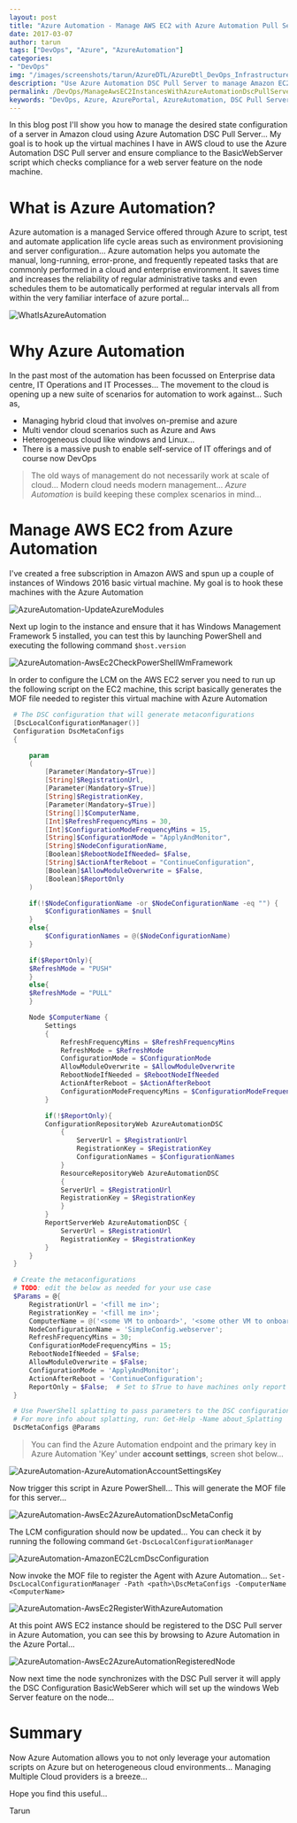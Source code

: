 ```yaml
---
layout: post
title: "Azure Automation - Manage AWS EC2 with Azure Automation Pull Server"
date: 2017-03-07
author: tarun
tags: ["DevOps", "Azure", "AzureAutomation"]
categories:
- "DevOps"
img: "/images/screenshots/tarun/AzureDTL/AzureDtl_DevOps_InfrastructureIsCode.png"
description: "Use Azure Automation DSC Pull Server to manage Amazon EC2 Instances"
permalink: /DevOps/ManageAwsEC2InstancesWithAzureAutomationDscPullServer
keywords: "DevOps, Azure, AzurePortal, AzureAutomation, DSC Pull Server, AWS EC2, PowerShell"
---
```


In this blog post I'll show you how to manage the desired state configuration of a server in Amazon cloud using Azure Automation DSC Pull Server... My goal is to hook up the virtual machines I have in AWS cloud to use the Azure Automation DSC Pull server and ensure compliance to the BasicWebServer script which checks compliance for a web server feature on the node machine.  
<!--more-->

# What is Azure Automation?
Azure automation is a managed Service offered through Azure to script, test and automate application life cycle areas such as environment provisioning and server configuration… Azure automation helps you automate the manual, long-running, error-prone, and frequently repeated tasks that are commonly performed in a cloud and enterprise environment. It saves time and increases the reliability of regular administrative tasks and even schedules them to be automatically performed at regular intervals all from within the very familiar interface of azure portal... 

![WhatIsAzureAutomation](/images/screenshots/tarun/AzureAutomation/WhatIsAzureAutomation.PNG)

# Why Azure Automation
In the past most of the automation has been focussed on Enterprise data centre, IT Operations and IT Processes… The movement to the cloud is opening up a new suite of scenarios for automation to work against… Such as,
- Managing hybrid cloud that involves on-premise and azure 
- Multi vendor cloud scenarios such as Azure and Aws
- Heterogeneous cloud like windows and Linux… 
- There is a massive push to enable self-service of IT offerings and of course now DevOps

> The old ways of management do not necessarily work at scale of cloud… Modern cloud needs modern management… *Azure Automation* is build keeping these complex scenarios in mind...

# Manage AWS EC2 from Azure Automation
I've created a free subscription in Amazon AWS and spun up a couple of instances of Windows 2016 basic virtual machine. My goal is to hook these machines with the Azure Automation 

![AzureAutomation-UpdateAzureModules](/images/screenshots/tarun/AzureAutomation/AwsEc2InstancesInAmazonConsole1.PNG) 

Next up login to the instance and ensure that it has Windows Management Framework 5 installed, you can test this by launching PowerShell and executing the following command `$host.version`

![AzureAutomation-AwsEc2CheckPowerShellWmFramework](/images/screenshots/tarun/AzureAutomation/AmazonEC2CheckWMF5Exists.PNG)

In order to configure the LCM on the AWS EC2 server you need to run up the following script on the EC2 machine, this script basically generates the MOF file needed to register this virtual machine with Azure Automation

``` PowerShell
 # The DSC configuration that will generate metaconfigurations
 [DscLocalConfigurationManager()]
 Configuration DscMetaConfigs
 {

     param
     (
         [Parameter(Mandatory=$True)]
         [String]$RegistrationUrl,
         [Parameter(Mandatory=$True)]
         [String]$RegistrationKey,
         [Parameter(Mandatory=$True)]
         [String[]]$ComputerName,
         [Int]$RefreshFrequencyMins = 30,
         [Int]$ConfigurationModeFrequencyMins = 15,
         [String]$ConfigurationMode = "ApplyAndMonitor",
         [String]$NodeConfigurationName,
         [Boolean]$RebootNodeIfNeeded= $False,
         [String]$ActionAfterReboot = "ContinueConfiguration",
         [Boolean]$AllowModuleOverwrite = $False,
         [Boolean]$ReportOnly
     )

     if(!$NodeConfigurationName -or $NodeConfigurationName -eq "") {
         $ConfigurationNames = $null
     }
     else{
         $ConfigurationNames = @($NodeConfigurationName)
     }

     if($ReportOnly){
     $RefreshMode = "PUSH"
     }
     else{
     $RefreshMode = "PULL"
     }

     Node $ComputerName {
         Settings
         {
             RefreshFrequencyMins = $RefreshFrequencyMins
             RefreshMode = $RefreshMode
             ConfigurationMode = $ConfigurationMode
             AllowModuleOverwrite = $AllowModuleOverwrite
             RebootNodeIfNeeded = $RebootNodeIfNeeded
             ActionAfterReboot = $ActionAfterReboot
             ConfigurationModeFrequencyMins = $ConfigurationModeFrequencyMins
         }

         if(!$ReportOnly){
         ConfigurationRepositoryWeb AzureAutomationDSC
             {
                 ServerUrl = $RegistrationUrl
                 RegistrationKey = $RegistrationKey
                 ConfigurationNames = $ConfigurationNames
             }
             ResourceRepositoryWeb AzureAutomationDSC
             {
             ServerUrl = $RegistrationUrl
             RegistrationKey = $RegistrationKey
             }
         }
         ReportServerWeb AzureAutomationDSC {
             ServerUrl = $RegistrationUrl
             RegistrationKey = $RegistrationKey
         }
     }
 }

 # Create the metaconfigurations
 # TODO: edit the below as needed for your use case
 $Params = @{
     RegistrationUrl = '<fill me in>';
     RegistrationKey = '<fill me in>';
     ComputerName = @('<some VM to onboard>', '<some other VM to onboard>');
     NodeConfigurationName = 'SimpleConfig.webserver';
     RefreshFrequencyMins = 30;
     ConfigurationModeFrequencyMins = 15;
     RebootNodeIfNeeded = $False;
     AllowModuleOverwrite = $False;
     ConfigurationMode = 'ApplyAndMonitor';
     ActionAfterReboot = 'ContinueConfiguration';
     ReportOnly = $False;  # Set to $True to have machines only report to AA DSC but not pull from it
 }

 # Use PowerShell splatting to pass parameters to the DSC configuration being invoked
 # For more info about splatting, run: Get-Help -Name about_Splatting
 DscMetaConfigs @Params
```

> You can find the Azure Automation endpoint and the primary key in Azure Automation 'Key' under __account settings__, screen shot below...

![AzureAutomation-AzureAutomationAccountSettingsKey](/images/screenshots/tarun/AzureAutomation/AzureAutomationAccountSettingsKey.PNG)

Now trigger this script in Azure PowerShell... This will generate the MOF file for this server...

![AzureAutomation-AwsEc2AzureAutomationDscMetaConfig](/images/screenshots/tarun/AzureAutomation/AwsEc2AzureAutomationDscMetaConfig.PNG)

The LCM configuration should now be updated... You can check it by running the following command `Get-DscLocalConfigurationManager`

![AzureAutomation-AmazonEC2LcmDscConfiguration](/images/screenshots/tarun/AzureAutomation/AmazonEC2LcmDscConfiguration.PNG)

Now invoke the MOF file to register the Agent with Azure Automation... `Set-DscLocalConfigurationManager -Path <path>\DscMetaConfigs -ComputerName <ComputerName>`

![AzureAutomation-AwsEc2RegisterWithAzureAutomation](/images/screenshots/tarun/AzureAutomation/AwsEc2RegisterWithAzureAutomation.PNG)

At this point AWS EC2 instance should be registered to the DSC Pull server in Azure Automation, you can see this by browsing to Azure Automation in the Azure Portal...

![AzureAutomation-AwsEc2AzureAutomationRegisteredNode](/images/screenshots/tarun/AzureAutomation/AwsEc2AzureAutomationRegisteredNode.PNG)

Now next time the node synchronizes with the DSC Pull server it will apply the DSC Configuration BasicWebSerer which will set up the windows Web Server feature on the node... 

# Summary

Now Azure Automation allows you to not only leverage your automation scripts on Azure but on heterogeneous cloud environments... Managing Multiple Cloud providers is a breeze... 

Hope you find this useful... 

Tarun 



